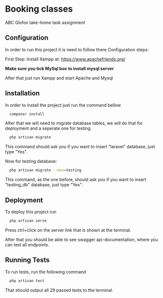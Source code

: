 # Booking classes

ABC Glofox take-home task assignment
## Configuration

In order to run this project it is need to follow there Configuration steps:

First Step: Install Xampp at: https://www.apachefriends.org/

**Make sure you tick MySql box to install mysql server**

After that just run Xampp and start Apache and Mysql
## Installation

In order to install the project just run the command bellow

```bash
  composer install
```

After that we will need to migrate database tables, we will do that for deployment and a seperate one for testing.

```bash
  php artisan migrate
```

This command should ask you if you want to insert "laravel" database, just type "Yes". 

Now for testing database:

```bash
  php artisan migrate --env=testing
```

This command, as the one before, should ask you if you want to insert "testing_db" database, just type "Yes". 
## Deployment

To deploy this project run

```bash
  php artisan serve
```
Press ctrl+click on the server link that is shown at the terminal.

After that you should be able to see swagger api-documentation, where you can test all endpoints.

## Running Tests

To run tests, run the following command

```bash
  php artisan test
```
That should output all 29 passed tests to the terminal.
